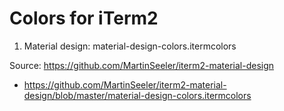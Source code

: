 # Colors for iTerm2

1. Material design: material-design-colors.itermcolors

Source: https://github.com/MartinSeeler/iterm2-material-design

- https://github.com/MartinSeeler/iterm2-material-design/blob/master/material-design-colors.itermcolors
